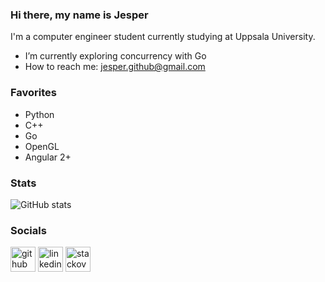 ### Hi there, my name is Jesper

I'm a computer engineer student currently studying at Uppsala University. 

- I’m currently exploring concurrency with Go
- How to reach me: jesper.github@gmail.com 

### Favorites

* Python
* C++
* Go
* OpenGL
* Angular 2+

### Stats

![GitHub stats](https://github-readme-stats.vercel.app/api?username=JesperGlas&show_icons=true)  

### Socials

[<img src='https://cdn.jsdelivr.net/npm/simple-icons@3.0.1/icons/github.svg' alt='github' height='40'>](https://github.com/JesperGlas)  [<img src='https://cdn.jsdelivr.net/npm/simple-icons@3.0.1/icons/linkedin.svg' alt='linkedin' height='40'>](https://www.linkedin.com/in/jesper-glas-b51b6b198/)  [<img src='https://cdn.jsdelivr.net/npm/simple-icons@3.0.1/icons/stackoverflow.svg' alt='stackoverflow' height='40'>](https://stackoverflow.com/users/12502042/jesper) 
